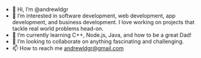 - 👋 Hi, I’m @andrewldgr
- 👀 I’m interested in software development, web development, app development, and business development. I love working on projects that tackle real world problems head-on.
- 🌱 I’m currently learning C++, Node.js, Java, and how to be a great Dad!
- 💞️ I’m looking to collaborate on anything fascinating and challenging.
- 📫 How to reach me andrewldgr@gmail.com

<!---
andrewldgr/andrewldgr is a ✨ special ✨ repository because its `README.md` (this file) appears on your GitHub profile.
You can click the Preview link to take a look at your changes.
--->
